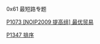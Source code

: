 0x61 最短路专题

[P1073 [NOIP2009 提高组] 最优贸易](https://www.luogu.com.cn/problem/P1073)

[P1347 排序](https://www.luogu.com.cn/problem/P1347)

